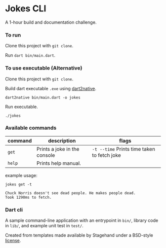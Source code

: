 # Jokes CLI
A 1-hour build and documentation challenge.

### To run
Clone this project with `git clone`.

Run `dart bin/main.dart`.

### To use executable (Alternative)
Clone this project with `git clone`.

Build dart executable `.exe` using [dart2native](https://dart.dev/tools/dart2native).
```shell script
dart2native bin/main.dart -o jokes
```

Run executable.
```shell script
./jokes
```

### Available commands
command | description | flags
--- | --- | ---
`get` | Prints a joke in the console | `-t --time` Prints time taken to fetch joke
`help` | Prints help manual.

example usage:
```shell script
jokes get -t

Chuck Norris doesn't see dead people. He makes people dead.
Took 1290ms to fetch.
```

### Dart cli
A sample command-line application with an entrypoint in `bin/`, library code
in `lib/`, and example unit test in `test/`.

Created from templates made available by Stagehand under a BSD-style
[license](https://github.com/dart-lang/stagehand/blob/master/LICENSE).
